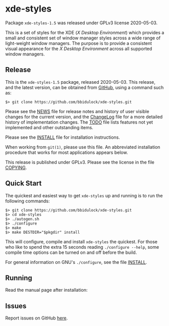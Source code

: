 [xde-styles -- read me first file.  2020-05-03]: #

xde-styles
===============

Package `xde-styles-1.5` was released under GPLv3 license 2020-05-03.

This is a set of styles for the XDE (_X Desktop Environment_) which
provides a small and consistent set of window manager styles across a
wide range of light-weight window managers.  The purpose is to provide a
consistent visual appearance for the _X Desktop Environment_ across all
supported window managers.


Release
-------

This is the `xde-styles-1.5` package, released 2020-05-03.  This
release, and the latest version, can be obtained from [GitHub][1], using
a command such as:

    $> git clone https://github.com/bbidulock/xde-styles.git

Please see the [NEWS][3] file for release notes and history of user
visible changes for the current version, and the [ChangeLog][4] file for
a more detailed history of implementation changes.  The [TODO][5] file
lists features not yet implemented and other outstanding items.

Please see the [INSTALL][7] file for installation instructions.

When working from `git(1)`, please use this file.  An abbreviated
installation procedure that works for most applications appears below.

This release is published under GPLv3.  Please see the license in the
file [COPYING][9].


Quick Start
-----------

The quickest and easiest way to get `xde-styles` up and running is to run
the following commands:

    $> git clone https://github.com/bbidulock/xde-styles.git
    $> cd xde-styles
    $> ./autogen.sh
    $> ./configure
    $> make
    $> make DESTDIR="$pkgdir" install

This will configure, compile and install `xde-styles` the quickest.  For
those who like to spend the extra 15 seconds reading `./configure
--help`, some compile time options can be turned on and off before the
build.

For general information on GNU's `./configure`, see the file
[INSTALL][7].


Running
-------

Read the manual page after installation:


Issues
------

Report issues on GitHub [here][2].



[1]: https://github.com/bbidulock/xde-styles
[2]: https://github.com/bbidulock/xde-styles/issues
[3]: https://github.com/bbidulock/xde-styles/blob/1.5/NEWS
[4]: https://github.com/bbidulock/xde-styles/blob/1.5/ChangeLog
[5]: https://github.com/bbidulock/xde-styles/blob/1.5/TODO
[6]: https://github.com/bbidulock/xde-styles/blob/1.5/COMPLIANCE
[7]: https://github.com/bbidulock/xde-styles/blob/1.5/INSTALL
[8]: https://github.com/bbidulock/xde-styles/blob/1.5/LICENSE
[9]: https://github.com/bbidulock/xde-styles/blob/1.5/COPYING

[ vim: set ft=markdown sw=4 tw=72 nocin nosi fo+=tcqlorn spell: ]: #
